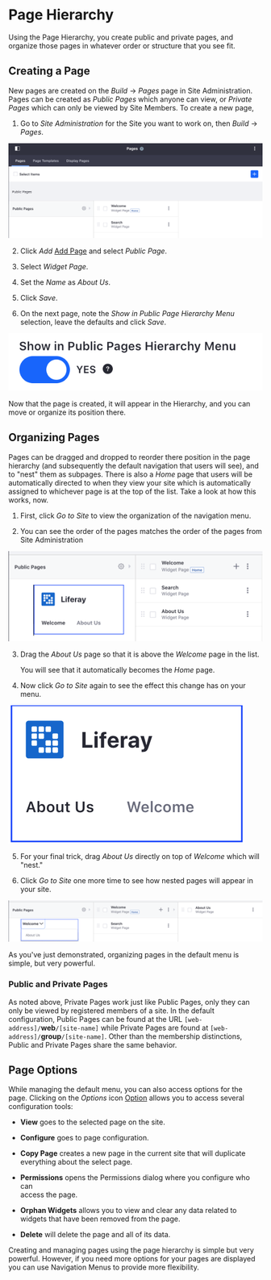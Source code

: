 # Page Hierarchy

Using the Page Hierarchy, you create public and private pages, and organize those pages in whatever order or structure that you see fit.

## Creating a Page

New pages are created on the *Build* &rarr; *Pages* page in Site 
Administration. Pages can be created as *Public Pages* which anyone can view, 
or *Private Pages* which can only be viewed by Site Members. To create a new 
page,

1.  Go to *Site Administration* for the Site you want to work on, then
    *Build* &rarr; *Pages*.

![Figure 1: In the default site, initially only the *Welcome* and the hidden *Search* pages exist in the Public Pages Hierarchy.](../../../../images/default-nav-pages.png)

2.  Click *Add* [Add Page](../../../../images/icon-add.png) and select *Public 
    Page*.
    
3.  Select *Widget Page*.

4.  Set the *Name* as *About Us*.

5.  Click *Save*.

6.  On the next page, note the *Show in Public Page Hierarchy Menu* selection, 
    leave the defaults and click *Save*.

![Figure 2: When you create a page, by default it is added to the site hierarchy.](../../../../images/page-hierarchy-menu.png)

Now that the page is created, it will appear in the Hierarchy, and you can move or organize its position there.

## Organizing Pages

Pages can be dragged and dropped to reorder there position in the page 
hierarchy (and subsequently the default navigation that users will see), and to 
"nest" them as subpages. There is also a *Home* page that users will be 
automatically directed to when they view your site which is automatically 
assigned to whichever page is at the top of the list. Take a look at how this works, now.

1.  First, click *Go to Site* to view the organization of the navigation menu.

2.  You can see the order of the pages matches the order of the pages from
    Site Administration

![Figure 3: You can see the order of pages in Site Administration vs. how they appear on the site.](../../../../images/navigation-practical1.png)    
    
3.  Drag the *About Us* page so that it is above the *Welcome* page in the list.

    You will see that it automatically becomes the *Home* page.

4.  Now click *Go to Site* again to see the effect this change has on your menu.

![Figure 3: *About Us* is now the home page, and *Welcome* is second in the nav.](../../../../images/navigation-practical2.png)

5.  For your final trick, drag *About Us* directly on top of *Welcome* which will "nest."

6.  Click *Go to Site* one more time to see how nested pages will appear in your
    site.

![Figure 4: *About Us* is now nested under *Welcome* and will appear when you mouse-over *Welcome*.](../../../../images/navigation-practical3.png)

As you've just demonstrated, organizing pages in the default menu is simple, 
but very powerful.

### Public and Private Pages

As noted above, Private Pages work just like Public Pages, only they can only 
be viewed by registered members of a site. In the default configuration, Public 
Pages can be found at the URL `[web-address]/`**web**`/[site-name]` while 
Private Pages are found at `[web-address]/`**group**`/[site-name]`. Other than the membership distinctions, Public and Private Pages share the same behavior.

## Page Options

While managing the default menu, you can also access options for the page. 
Clicking on the *Options* icon [Option](../../../../images/icon-options.png) 
allows you to access several configuration tools:

* **View** goes to the selected page on the site.

* **Configure** goes to page configuration.

* **Copy Page** creates a new page in the current site that will duplicate     
    everything about the select page.

* **Permissions** opens the Permissions dialog where you configure who can   
    access the page.
    
* **Orphan Widgets** allows you to view and clear any data related to widgets 
    that have been removed from the page.
    
* **Delete** will delete the page and all of its data.

Creating and managing pages using the page hierarchy is simple but very 
powerful. However, if you need more options for your pages are displayed you 
can use Navigation Menus to provide more flexibility.
